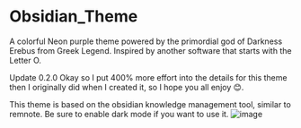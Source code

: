 # Obsidian_Theme
A colorful Neon purple theme powered by the primordial god of Darkness Erebus from Greek Legend. Inspired by another software that starts with the Letter O.

Update 0.2.0 
Okay so I put 400% more effort into the details for this theme then I originally did when I created it, so I hope you all enjoy 😊. 

This theme is based on the obsidian knowledge management tool, similar to remnote. Be sure to enable dark mode if you want to use it. 
![image](https://user-images.githubusercontent.com/87283170/218637016-e67c2eb2-8076-4f29-a9e0-9ef65ad072a4.png)
